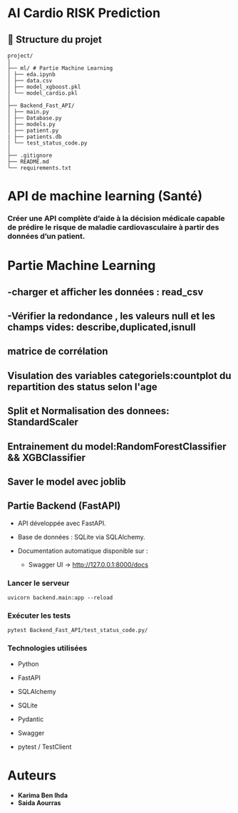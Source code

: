 # AI Cardio RISK Prediction

## 📁 Structure du projet

    project/
    │
    ├── ml/ # Partie Machine Learning
    │ ├── eda.ipynb
    │ ├── data.csv
    │ ├── model_xgboost.pkl
    │ └── model_cardio.pkl
    │
    ├── Backend_Fast_API/ 
    │ ├── main.py 
    │ ├── Database.py 
    │ ├── models.py 
    │ ├── patient.py
    | ├── patients.db
    │ └── test_status_code.py
    │
    ├── .gitignore 
    ├── README.md
    └── requirements.txt

# API de machine learning (Santé)

### Créer une API complète d’aide à la décision médicale capable de prédire le risque de maladie cardiovasculaire à partir des données d’un patient.

# Partie Machine Learning
## -charger et afficher les données : read_csv 

## -Vérifier la redondance , les valeurs null et les champs vides: describe,duplicated,isnull

## matrice de corrélation

## Visulation des variables categoriels:countplot du repartition des status selon l'age

## Split et Normalisation des donnees: StandardScaler

## Entrainement du model:RandomForestClassifier && XGBClassifier

## Saver le model avec joblib



## Partie Backend (FastAPI)

- API développée avec FastAPI.

- Base de données : SQLite via SQLAlchemy.

- Documentation automatique disponible sur :

    - Swagger UI → http://127.0.0.1:8000/docs

### Lancer le serveur
    uvicorn backend.main:app --reload
### Exécuter les tests
    pytest Backend_Fast_API/test_status_code.py/

### Technologies utilisées
- Python

- FastAPI

- SQLAlchemy

- SQLite

- Pydantic

- Swagger

- pytest / TestClient


# Auteurs
- **Karima Ben Ihda**
- **Saida Aourras**




